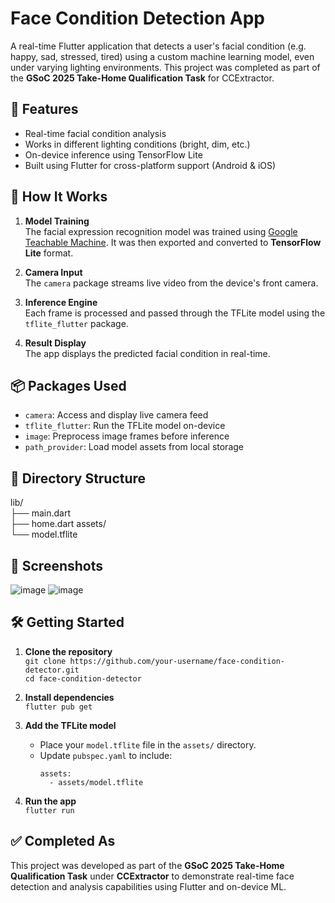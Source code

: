 # Face Condition Detection App

A real-time Flutter application that detects a user's facial condition (e.g. happy, sad, stressed, tired) using a custom machine learning model, even under varying lighting environments. This project was completed as part of the **GSoC 2025 Take-Home Qualification Task** for CCExtractor.

## 🧠 Features

- Real-time facial condition analysis
- Works in different lighting conditions (bright, dim, etc.)
- On-device inference using TensorFlow Lite
- Built using Flutter for cross-platform support (Android & iOS)

## 🚀 How It Works

1. **Model Training**  
   The facial expression recognition model was trained using [Google Teachable Machine](https://teachablemachine.withgoogle.com/). It was then exported and converted to **TensorFlow Lite** format.

2. **Camera Input**  
   The `camera` package streams live video from the device's front camera.

3. **Inference Engine**  
   Each frame is processed and passed through the TFLite model using the `tflite_flutter` package.

4. **Result Display**  
   The app displays the predicted facial condition in real-time.

## 📦 Packages Used

- `camera`: Access and display live camera feed  
- `tflite_flutter`: Run the TFLite model on-device  
- `image`: Preprocess image frames before inference  
- `path_provider`: Load model assets from local storage

## 📂 Directory Structure

lib/  
├── main.dart  
├── home.dart 
assets/  
└── model.tflite

## 📱 Screenshots

![image](https://github.com/user-attachments/assets/0abb4316-428e-4cfa-9611-f08b6caec8e3)
![image](https://github.com/user-attachments/assets/4b60f135-e699-4ee6-a48e-7589148f3aaf)



## 🛠️ Getting Started

1. **Clone the repository**  
   `git clone https://github.com/your-username/face-condition-detector.git`  
   `cd face-condition-detector`

2. **Install dependencies**  
   `flutter pub get`

3. **Add the TFLite model**  
   - Place your `model.tflite` file in the `assets/` directory.  
   - Update `pubspec.yaml` to include:
     ```
     assets:
       - assets/model.tflite
     ```

4. **Run the app**  
   `flutter run`

## ✅ Completed As

This project was developed as part of the **GSoC 2025 Take-Home Qualification Task** under **CCExtractor** to demonstrate real-time face detection and analysis capabilities using Flutter and on-device ML.
